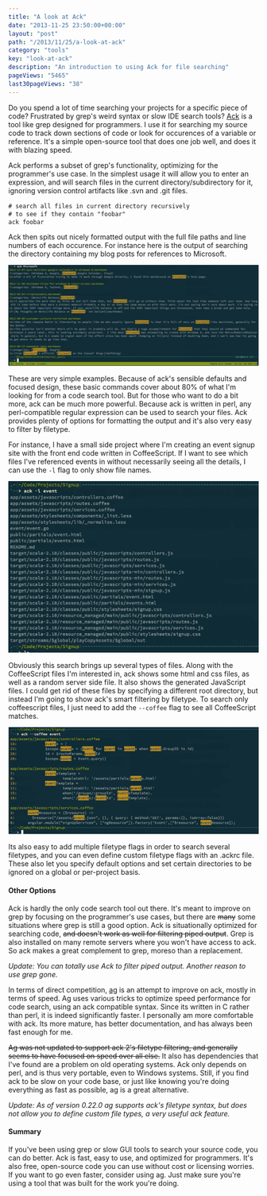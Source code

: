 ```yaml
---
title: "A look at Ack"
date: "2013-11-25 23:50:00+00:00"
layout: "post"
path: "/2013/11/25/a-look-at-ack"
category: "tools"
key: "look-at-ack"
description: "An introduction to using Ack for file searching"
pageViews: "5465"
last30pageViews: "38"
---
```


Do you spend a lot of time searching your projects for a specific piece of code?  Frustrated by grep's weird syntax or slow IDE search tools?  [Ack][ack] is a tool like grep designed for programmers.  I use it for searching my source code to track down sections of code or look for occurences of a variable or reference.  It's a simple open-source tool that does one job well, and does it with blazing speed.

Ack performs a subset of grep's functionality, optimizing for the programmer's use case. In the simplest usage it will allow you to enter an expression, and will search files in the current directory/subdirectory for it, ignoring version control artifacts like .svn and .git files.

    # search all files in current directory recursively
    # to see if they contain "foobar"
    ack foobar

Ack then spits out nicely formatted output with the full file paths and line numbers of each occurence. For instance here is the output of searching the directory containing my blog posts for references to Microsoft.

![ack usage example](ack_msft.png)

These are very simple examples.  Because of ack's sensible defaults and focused design, these basic commands cover about 80% of what I'm looking for from a code search tool. But for those who want to do a bit more, ack can be much more powerful.  Because ack is written in perl, any perl-compatible regular expression can be used to search your files.  Ack provides plenty of options for formatting the output and it's also very easy to filter by filetype.

For instance, I have a small side project where I'm creating an event signup site with the front end code written in CoffeeScript.  If I want to see which files I've referenced events in without necessarily seeing all the details, I can use the `-l` flag to only show file names.

![filenames only](ack_signup.png)

Obviously this search brings up several types of files. Along with the CoffeeScript files I'm interested in, ack shows some html and css files, as well as a random server side file.  It also shows the generated JavaScript files.  I could get rid of these files by specifying a different root directory, but instead I'm going to show ack's  smart filtering by filetype.  To search only coffeescript files, I just need to add the `--coffee` flag to see all CoffeeScript matches.

![ack filetype filtering](ack_event.png)

Its also easy to add multiple filetype flags in order to search several filetypes, and you can even define custom filetype flags with an .ackrc file.  These also let you specify default options and set certain directories to be ignored on a global or per-project basis.

#### Other Options

Ack is hardly the only code search tool out there.  It's meant to improve on grep by focusing on the programmer's use cases, but there are ~~many~~ some situations where grep is still a good option.  Ack is situationally optimized for searching code, ~~and doesn't work as well for filtering piped output~~. Grep is also installed on many remote servers where you won't have access to ack.  So ack makes a great complement to grep, moreso than a replacement.

*Update: You can totally use Ack to filter piped output.  Another reason to use grep gone.*

In terms of direct competition, [ag][ag] is an attempt to improve on ack, mostly in terms of speed. Ag uses various tricks to optimize speed performance for code search, using an ack compatible syntax. Since its written in C rather than perl, it is indeed significantly faster.  I personally am more comfortable with ack.  Its more mature, has better documentation, and has always been fast enough for me.

~~Ag was not updated to support ack 2's filetype filtering, and generally seems to have focused on speed over all else.~~  It also has dependencies that I've found are a problem on old operating systems. Ack only depends on perl, and is thus very portable, even to Windows systems.  Still, if you find ack to be slow on your code base, or just like knowing you're doing everything as fast as possible, ag is a great alternative.

*Update: As of version 0.22.0 ag supports ack's filetype syntax, but does not allow you to define custom file types, a very useful ack feature.*

#### Summary

If you've been using grep or slow GUI tools to search your source code, you can do better. Ack is fast, easy to use, and optimized for programmers.  It's also free, open-source code you can use without cost or licensing worries.  If you want to go even faster, consider using ag.  Just make sure you're using a tool that was built for the work you're doing.


[ag]: https://github.com/ggreer/the_silver_searcher
[ack]: http://beyondgrep.com/
